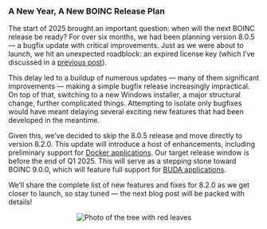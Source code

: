 ### A New Year, A New BOINC Release Plan

The start of 2025 brought an important question: when will the next BOINC release be ready? For over six months, we had been planning version 8.0.5 — a bugfix update with critical improvements. Just as we were about to launch, we hit an unexpected roadblock: an expired license key (which I’ve discussed in a [previous post](2025.01.01.html)).

This delay led to a buildup of numerous updates — many of them significant improvements — making a simple bugfix release increasingly impractical. On top of that, switching to a new Windows installer, a major structural change, further complicated things. Attempting to isolate only bugfixes would have meant delaying several exciting new features that had been developed in the meantime.

Given this, we’ve decided to skip the 8.0.5 release and move directly to version 8.2.0. This update will introduce a host of enhancements, including preliminary support for [Docker applications](2024.12.01.html). Our target release window is before the end of Q1 2025. This will serve as a stepping stone toward BOINC 9.0.0, which will feature full support for [BUDA applications](2024.12.01.html).

We’ll share the complete list of new features and fixes for 8.2.0 as we get closer to launch, so stay tuned — the next blog post will be packed with details!

<p align="center">
  <img src="https://blogger.googleusercontent.com/img/b/R29vZ2xl/AVvXsEh0HJkJ_cyr4aQhftXZkPmyJB6G90SuRLDSycHfM6JMdsNcPrGHtfQWidfLtewyh_BWwgGLIpWNKReVi0YxYmO4QdtauBfzT_oQGcX3aakMNA3yqsu2KUHuMcqjU8hSnjYP61_00I4LPd9_lY0CL5eLeRG783qCCC9Hsvo83Y2eiL1jklO6EbrA92t5Ygf8/w570-h760/IMG_3711.HEIC" alt="Photo of the tree with red leaves"/>
</p>
